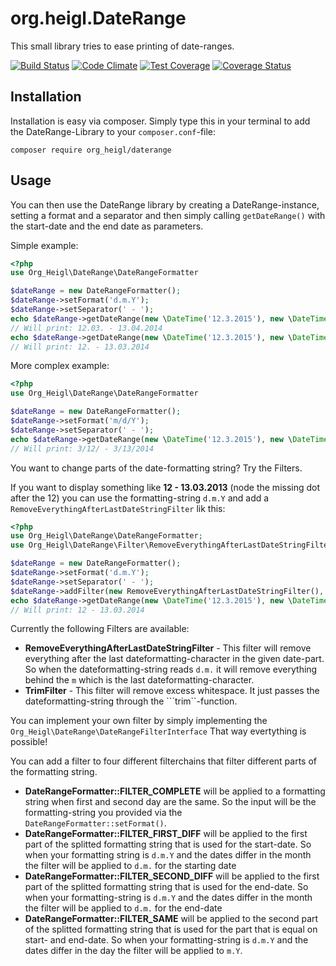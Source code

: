 # org.heigl.DateRange

This small library tries to ease printing of date-ranges.

[![Build Status](https://travis-ci.org/heiglandreas/org.heigl.daterange.svg?branch=master)](https://travis-ci.org/heiglandreas/org.heigl.daterange)
[![Code Climate](https://codeclimate.com/github/heiglandreas/org.heigl.daterange/badges/gpa.svg)](https://codeclimate.com/github/heiglandreas/org.heigl.daterange)
[![Test Coverage](https://codeclimate.com/github/heiglandreas/org.heigl.daterange/badges/coverage.svg)](https://codeclimate.com/github/heiglandreas/org.heigl.daterange)
[![Coverage Status](https://coveralls.io/repos/heiglandreas/org.heigl.daterange/badge.svg?branch=master)](https://coveralls.io/r/heiglandreas/org.heigl.daterange?branch=master)

## Installation

Installation is easy via composer. Simply type this in your terminal to add the
DateRange-Library to your ```composer.conf```-file:

    composer require org_heigl/daterange


## Usage

You can then use the DateRange library by creating a DateRange-instance,
setting a format and a separator and then simply calling ```getDateRange()```
with the start-date and the end date as parameters.

Simple example:

```php
<?php
use Org_Heigl\DateRange\DateRangeFormatter

$dateRange = new DateRangeFormatter();
$dateRange->setFormat('d.m.Y');
$dateRange->setSeparator(' - ');
echo $dateRange->getDateRange(new \DateTime('12.3.2015'), new \DateTime('13.4.2015'));
// Will print: 12.03. - 13.04.2014
echo $dateRange->getDateRange(new \DateTime('12.3.2015'), new \DateTime('13.3.2015'));
// Will print: 12. - 13.03.2014
```

More complex example:

```php
<?php
use Org_Heigl\DateRange\DateRangeFormatter

$dateRange = new DateRangeFormatter();
$dateRange->setFormat('m/d/Y');
$dateRange->setSeparator(' - ');
echo $dateRange->getDateRange(new \DateTime('12.3.2015'), new \DateTime('13.3.2015'));
// Will print: 3/12/ - 3/13/2014
```

You want to change parts of the date-formatting string? Try the Filters.

If you want to display something like **12 - 13.03.2013** (node the missing dot after the 12)
you can use the formatting-string ```d.m.Y``` and add a ```RemoveEverythingAfterLastDateStringFilter```
lik this:

```php
<?php
use Org_Heigl\DateRange\DateRangeFormatter;
use Org_Heigl\DateRange\Filter\RemoveEverythingAfterLastDateStringFilter;

$dateRange = new DateRangeFormatter();
$dateRange->setFormat('d.m.Y');
$dateRange->setSeparator(' - ');
$dateRange->addFilter(new RemoveEverythingAfterLastDateStringFilter(), DateRangeFormatter::FILTER_FIRST_DIFF);
echo $dateRange->getDateRange(new \DateTime('12.3.2015'), new \DateTime('13.3.2015'));
// Will print: 12 - 13.03.2014
```

Currently the following Filters are available:

* **RemoveEverythingAfterLastDateStringFilter** - This filter will remove everything
  after the last dateformatting-character in the given date-part. So when the
  dateformatting-string reads ```d.m.``` it will remove everything behind the
  ```m``` which is the last dateformatting-character.
* **TrimFilter** - This filter will remove excess whitespace. It just passes the
  dateformatting-string through the ```trim``-function.

You can implement your own filter by simply implementing the ```Org_Heigl\DateRange\DateRangeFilterInterface```
That way evertything is possible!

You can add a filter to four different filterchains that filter different parts
of the formatting string.

* **DateRangeFormatter::FILTER_COMPLETE** will be applied to a formatting string
  when first and second day are the same. So the input will be the formatting-string
  you provided via the ```DateRangeFormatter::setFormat()```.
* **DateRangeFormatter::FILTER_FIRST_DIFF** will be applied to the first part of
  the splitted formatting string that is used for the start-date. So when your
  formatting string is ```d.m.Y``` and the dates differ in the month the filter
  will be applied to ```d.m.``` for the starting date
* **DateRangeFormatter::FILTER_SECOND_DIFF** will be applied to the first part of
  the splitted formatting string that is used for the end-date. So when your
  formatting-string is ```d.m.Y``` and the dates differ in the month the filter
  will be applied to ```d.m.``` for the end-date
* **DateRangeFormatter::FILTER_SAME** will be applied to the second part of the
  splitted formatting string that is used for the part that is equal on start-
  and end-date. So when your formatting-string is ```d.m.Y``` and the dates
  differ in the day the filter will be applied to ```m.Y```.
